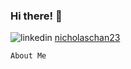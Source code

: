 ### Hi there! :wave:
![linkedin](https://img.shields.io/badge/LinkedIn-000000?style=for-the-badge&logo=LinkedIn&logoColor=white) [nicholaschan23](https://www.linkedin.com/in/nicholaschan23/)

```About Me```